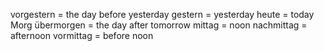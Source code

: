 vorgestern = the day before yesterday
gestern = yesterday
heute = today
Morg
übermorgen = the day after tomorrow
mittag = noon
nachmittag = afternoon
vormittag = before noon
